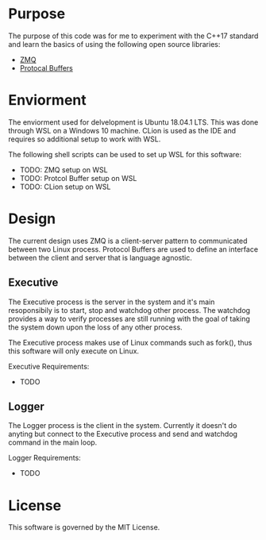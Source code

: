# Purpose
The purpose of this code was for me to experiment with the C++17 standard and learn the basics of using the following open source libraries:
* [ZMQ](http://zeromq.org/)
* [Protocal Buffers](https://developers.google.com/protocol-buffers/)

# Enviorment
The enviorment used for delvelopment is Ubuntu 18.04.1 LTS.  This was done through WSL on a Windows 10 machine. CLion is used as the IDE and requires so additional setup to work with WSL. 

The following shell scripts can be used to set up WSL for this software:

* TODO: ZMQ setup on WSL
* TODO: Protcol Buffer setup on WSL
* TODO: CLion setup on WSL

# Design
The current design uses ZMQ is a client-server pattern to communicated between two Linux process.  Protocol Buffers are used to define an interface between the client and server that is language agnostic.

## Executive
The Executive process is the server in the system and it's main resoponsibily is to start, stop and watchdog other process.  The watchdog provides a way to verify processes are still running with the goal of taking the system down upon the loss of any other process.

The Executive process makes use of Linux commands such as fork(), thus this software will only execute on Linux.

Executive Requirements:
* TODO

## Logger
The Logger process is the client in the system.  Currently it doesn't do anyting but connect to the Executive process and send and watchdog command in the main loop.

Logger Requirements:
* TODO

# License
This software is governed by the MIT License.

